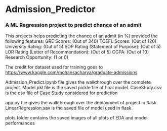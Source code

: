 # Admission_Predictor
### A ML Regression project to predict chance of an admit

This projects helps predicting the chance of an admit (in %) provided the following features:
  GRE Scores: (Out of 340)
  TOEFL Scores: (Out of 120)
  University Rating: (Out of 5)
  SOP Rating (Statement of Purpose): (Out of 5)
  LOR Rating (Letter of Recommendation): (Out of 5)
  CGPA: (Out of 10)
  Research Opportunity:  (1 or 0)


The credit for dataset used for training goes to https://www.kaggle.com/mohansacharya/graduate-admissions


Admission_Predict.ipynb file gives the walkthrough over the complete project. 
Model.pkl file is the saved pickle file of final model.
CaseStudy.csv is the csv file of Case Study considered for prediction

app.py file gives the walkthrough over the deployment of project in flask. 
LinearRegression.sav is the saved file of model used in flask.

plots folder contains the saved images of all plots of EDA and model performances
